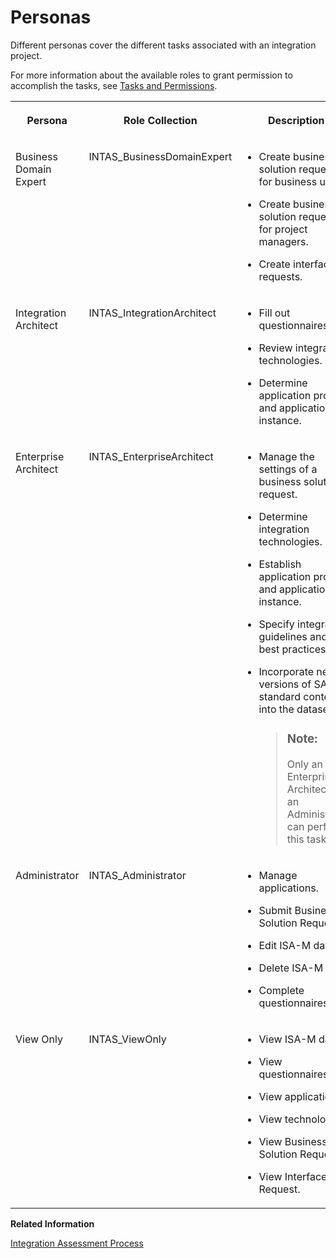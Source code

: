 <!-- loio5df5af15cbad48ffb3c25d0e358c851e -->

# Personas

Different personas cover the different tasks associated with an integration project.

For more information about the available roles to grant permission to accomplish the tasks, see [Tasks and Permissions](tasks-and-permissions-693e14f.md).


<table>
<tr>
<th valign="top">

Persona

</th>
<th valign="top">

Role Collection

</th>
<th valign="top">

Description

</th>
</tr>
<tr>
<td valign="top">

Business Domain Expert

</td>
<td valign="top">

INTAS\_BusinessDomainExpert

</td>
<td valign="top">

-   Create business solution requests for business users.

-   Create business solution requests for project managers.

-   Create interface requests.




</td>
</tr>
<tr>
<td valign="top">

Integration Architect

</td>
<td valign="top">

INTAS\_IntegrationArchitect

</td>
<td valign="top">

-   Fill out questionnaires.

-   Review integration technologies.

-   Determine application profile and application instance.




</td>
</tr>
<tr>
<td valign="top">

Enterprise Architect

</td>
<td valign="top">

INTAS\_EnterpriseArchitect

</td>
<td valign="top">

-   Manage the settings of a business solution request.

-   Determine integration technologies.

-   Establish application profile and application instance.
-   Specify integration guidelines and best practices.

-   Incorporate new versions of SAP standard content into the dataset.

    > ### Note:  
    > Only an Enterprise Architect or an Administrator can perform this task.




</td>
</tr>
<tr>
<td valign="top">

Administrator

</td>
<td valign="top">

INTAS\_Administrator

</td>
<td valign="top">

-   Manage applications.

-   Submit Business Solution Request.

-   Edit ISA-M data.

-   Delete ISA-M data.

-   Complete questionnaires.




</td>
</tr>
<tr>
<td valign="top">

View Only

</td>
<td valign="top">

INTAS\_ViewOnly

</td>
<td valign="top">

-   View ISA-M data.

-   View questionnaires.

-   View applications.

-   View technologies.

-   View Business Solution Request.

-   View Interface Request.




</td>
</tr>
</table>

**Related Information**  


[Integration Assessment Process](../30-Assessing_Integration_Strategy/integration-assessment-process-5769fcd.md "Define, document, and govern your integration technology strategy.")

